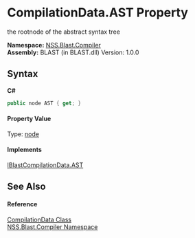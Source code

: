 # CompilationData.AST Property 
 

the rootnode of the abstract syntax tree

**Namespace:**&nbsp;<a href="N_NSS_Blast_Compiler">NSS.Blast.Compiler</a><br />**Assembly:**&nbsp;BLAST (in BLAST.dll) Version: 1.0.0

## Syntax

**C#**<br />
``` C#
public node AST { get; }
```


#### Property Value
Type: <a href="T_NSS_Blast_Compiler_node">node</a>

#### Implements
<a href="P_NSS_Blast_Compiler_IBlastCompilationData_AST">IBlastCompilationData.AST</a><br />

## See Also


#### Reference
<a href="T_NSS_Blast_Compiler_CompilationData">CompilationData Class</a><br /><a href="N_NSS_Blast_Compiler">NSS.Blast.Compiler Namespace</a><br />
